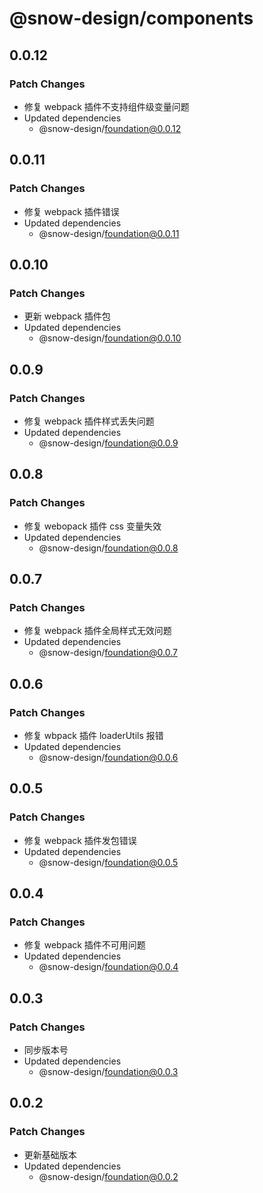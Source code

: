# @snow-design/components

## 0.0.12

### Patch Changes

- 修复 webpack 插件不支持组件级变量问题
- Updated dependencies
  - @snow-design/foundation@0.0.12

## 0.0.11

### Patch Changes

- 修复 webpack 插件错误
- Updated dependencies
  - @snow-design/foundation@0.0.11

## 0.0.10

### Patch Changes

- 更新 webpack 插件包
- Updated dependencies
  - @snow-design/foundation@0.0.10

## 0.0.9

### Patch Changes

- 修复 webpack 插件样式丢失问题
- Updated dependencies
  - @snow-design/foundation@0.0.9

## 0.0.8

### Patch Changes

- 修复 webopack 插件 css 变量失效
- Updated dependencies
  - @snow-design/foundation@0.0.8

## 0.0.7

### Patch Changes

- 修复 webpack 插件全局样式无效问题
- Updated dependencies
  - @snow-design/foundation@0.0.7

## 0.0.6

### Patch Changes

- 修复 wbpack 插件 loaderUtils 报错
- Updated dependencies
  - @snow-design/foundation@0.0.6

## 0.0.5

### Patch Changes

- 修复 webpack 插件发包错误
- Updated dependencies
  - @snow-design/foundation@0.0.5

## 0.0.4

### Patch Changes

- 修复 webpack 插件不可用问题
- Updated dependencies
  - @snow-design/foundation@0.0.4

## 0.0.3

### Patch Changes

- 同步版本号
- Updated dependencies
  - @snow-design/foundation@0.0.3

## 0.0.2

### Patch Changes

- 更新基础版本
- Updated dependencies
  - @snow-design/foundation@0.0.2
